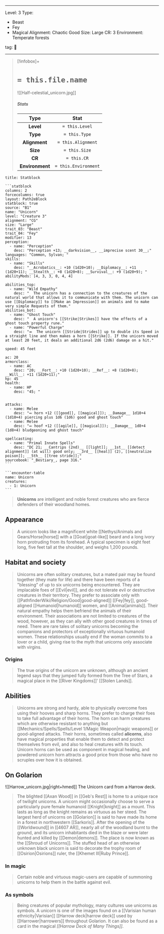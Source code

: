 
---


Level: 3
Type:
- Beast
- Fey
- Magical
Alignment: Chaotic Good
Size: Large
CR: 3
Environment: Temperate forests


tag: 👹

---

> [!infobox]+
> #  `= this.file.name`
> ![[Half-celestial_unicorn.jpg]]
> ##### Stats
> Type | Stat |
> :---:|:---:|
> **Level** | `= this.Level` |
> **Type** | `= this.Type` |
> **Alignment** | `= this.Alignment` |
> **Size** | `= this.Size` |
> **CR** | `= this.CR` |
> **Environment** | `= this.Environment` |




````ad-info
title: Statblock

```statblock
columns: 2
forcecolumns: true
layout: Path2eBlock
statblock: true
source: "B1"
name: "Unicorn"
level: "Creature 3"
alignment: "CG"
size: "Large"
trait_03: "Beast"
trait_04: "Fey"
modifier: 13
perception:
  - name: "Perception"
    desc: "Perception +13; __darkvision__, __imprecise scent 30__;"
languages: "Common, Sylvan; "
skills:
  - name: "Skills"
    desc: "__Acrobatics__: +10 (1d20+10); __Diplomacy__: +11 (1d20+11); __Stealth__: +8 (1d20+8); __Survival__: +9 (1d20+9); "
abilityMods: [4, 3, 3, 0, 4, 4]

abilities_top:
  - name: "Wild Empathy"
    desc: "  The unicorn has a connection to the creatures of the natural world that allows it to communicate with them. The unicorn can use [[Diplomacy]] to [[Make an Impression]] on animals and to make very simple Requests of them."
abilities_bot:
  - name: "Ghost Touch"
    desc: "  A unicorn's [[Strike|Strikes]] have the effects of a ghost touch property rune."
  - name: "Powerful Charge"
    desc: "⬺  The unicorn [[Stride|Strides]] up to double its Speed in a straight line and then makes a horn [[Strike]]. If the unicorn moved at least 20 feet, it deals an additional 2d6 (2d6) damage on a hit."

speed: 45 feet

ac: 20
armorclass:
  - name: AC
    desc: "20; __Fort__: +10 (1d20+10); __Ref__: +8 (1d20+8); __Will__: +11 (1d20+11);"
hp: 45
health:
  - name: HP
    desc: "45; "


attacks:
  - name: Melee
    desc: "⬻ horn +12 ([[good]], [[magical]]); __Damage__ 1d10+4 (1d10+4) piercing plus 1d6 (1d6) good and ghost touch"
  - name: Melee
    desc: "⬻ hoof +12 ([[agile]], [[magical]]); __Damage__ 1d8+4 (1d8+4) bludgeoning and ghost touch"

spellcasting:
  - name: "Primal Innate Spells"
    desc: "DC 21; __Cantrips (2nd)__ [[light]]; __1st__ [[detect alignment]] (at will) good only; __3rd__ [[heal]] (2), [[neutralize poison]]; __5th__ [[tree stride]];"
sourcebook: "_Bestiary_, page 316."
```

```encounter-table
name: Unicorn
creatures:
  - 1: Unicorn
```

````



> **Unicorns** are intelligent and noble forest creatures who are fierce defenders of their woodland homes.



## Appearance

> A unicorn looks like a magnificent white [[Nethys/Animals and Gears/Horse|horse]] with a [[Goat|goat-like]] beard and a long ivory horn protruding from its forehead. A typical specimen is eight feet long, five feet tall at the shoulder, and weighs 1,200 pounds.


## Habitat and society

> Unicorns are often solitary creatures, but a mated pair may be found together (they mate for life) and there have been reports of a "blessing" of up to six unicorns being encountered.
> They are implacable foes of [[Evil|evil]], and do not tolerate evil or destructive creatures in their territory. They prefer to associate only with [[PathfinderWiki/Religion/Good|good-aligned]] [[Fey|fey]], good-aligned [[Humanoid|humanoid]] women, and [[Animal|animals]]. Their natural empathy helps them befriend the animals of their environment. Their associations are not limited to creatures of the wood, however, as they can ally with other good creatures in times of need. There are rare tales of solitary unicorns becoming the companions and protectors of exceptionally virtuous humanoid women. These relationships usually end if the woman commits to a lover or a child, giving rise to the myth that unicorns only associate with virgins.


### Origins

> The true origins of the unicorn are unknown, although an ancient legend says that they jumped fully formed from the Tree of Stars, a magical place in the [[River Kingdoms]]' [[Stolen Lands]].


## Abilities

> Unicorns are strong and hardy, able to physically overcome foes using their hooves and sharp horns. They prefer to charge their foes to take full advantage of their horns. The horn can harm creatures which are otherwise resistant to anything but [[Mechanics/Spells/Spells/Level 1/Magic Weapon|magic weapons]] or good-aligned attacks. Their horns, sometimes called **alicorns**, also have magical properties that enable them to detect and protect themselves from evil, and also to heal creatures with its touch. Unicorn horns can be used as component in magical healing, and powdered unicorn horn attracts a good price from those who have no scruples over how it is obtained.


## On Golarion

![[Harrow_unicorn.jpg|right+hmed]] 
 The Unicorn card from a Harrow deck.
> The blighted [[Axan Wood]] in [[Geb's Rest]] is home to a unique race of twilight unicorns. A unicorn might occasionally choose to serve a particularly pure female humanoid [[Knight|knight]] as a mount. This lasts as long as the knight remains as virtuous as her steed. The largest herd of unicorns on [[Golarion]] is said to have made its home in a forest in northwestern [[Sarkoris]]. After the opening of the [[Worldwound]] in [[4607 AR]], nearly all of the woodland burnt to the ground, and its unicorn inhabitants died in the blaze or were later hunted and killed by [[Demon|demons]]. The place is now known as the [[Shroud of Unicorns]]. The stuffed head of an otherwise unknown black unicorn is said to decorate the trophy room of [[Osirion|Osirions]] ruler, the [[Khemet III|Ruby Prince]].


### In magic

> Certain noble and virtuous magic-users are capable of summoning unicorns to help them in the battle against evil.


### As symbols

> Being creatures of popular mythology, many cultures use unicorns as symbols. A unicorn is one of the images found on a [[Varisian human ethnicity|Varisian]] [[Harrow deck|harrow deck]] used by [[Harrower|harrowers]] throughout Golarion. It can also be found as a card in the magical *[[Harrow Deck of Many Things]]*.









